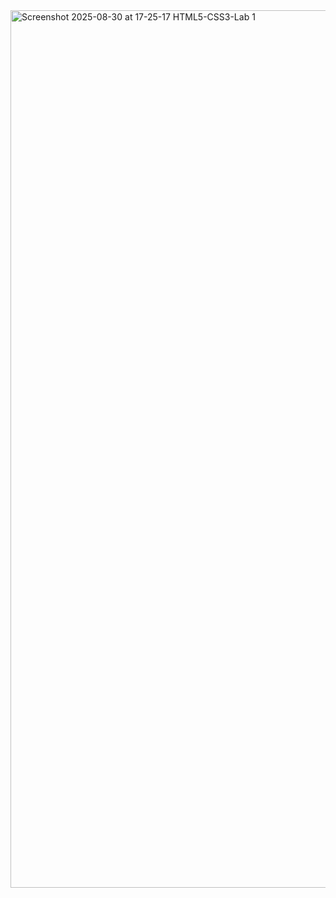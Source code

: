 <img width="1386" height="1404" alt="Screenshot 2025-08-30 at 17-25-17 HTML5-CSS3-Lab 1" src="https://github.com/user-attachments/assets/fac523c5-784d-473b-9e4c-368b7fd30683" />
